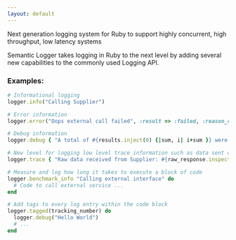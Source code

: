 ```yaml
---
layout: default
---
```


Next generation logging system for Ruby to support highly concurrent, high throughput, low latency systems


Semantic Logger takes logging in Ruby to the next level by adding several new
capabilities to the commonly used Logging API.

### Examples:

```ruby
# Informational logging
logger.info("Calling Supplier")

# Error information
logger.error("Oops external call failed", :result => :failed, :reason_code => -10)

# Debug information
logger.debug { "A total of #{results.inject(0) {|sum, i| i+sum }} were processed" }

# New level for logging low level trace information such as data sent or received
logger.trace { "Raw data received from Supplier: #{raw_response.inspect}" }

# Measure and log how long it takes to execute a block of code
logger.benchmark_info "Calling external interface" do
  # Code to call external service ...
end

# Add tags to every log entry within the code block
logger.tagged(tracking_number) do
  logger.debug("Hello World")
  # ...
end
```
